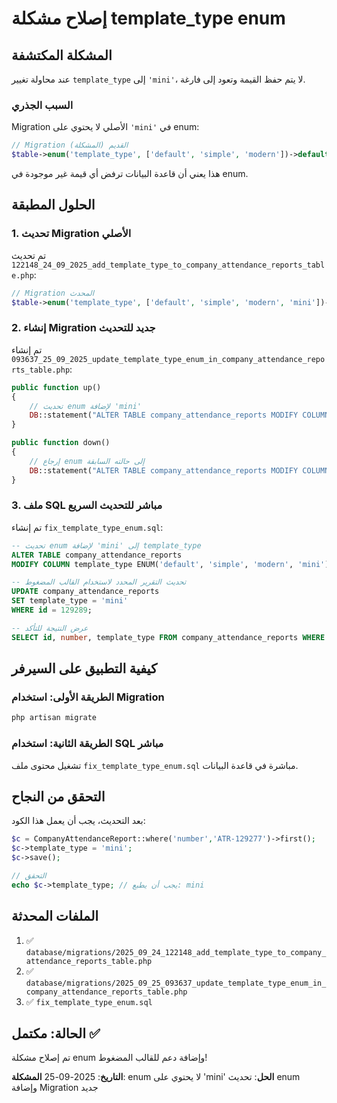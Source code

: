 # إصلاح مشكلة template_type enum

## المشكلة المكتشفة
عند محاولة تغيير `template_type` إلى `'mini'`، لا يتم حفظ القيمة وتعود إلى فارغة.

### السبب الجذري
Migration الأصلي لا يحتوي على `'mini'` في enum:

```php
// Migration القديم (المشكلة)
$table->enum('template_type', ['default', 'simple', 'modern'])->default('default');
```

هذا يعني أن قاعدة البيانات ترفض أي قيمة غير موجودة في enum.

## الحلول المطبقة

### 1. تحديث Migration الأصلي
تم تحديث `2025_09_24_122148_add_template_type_to_company_attendance_reports_table.php`:

```php
// Migration المحدث
$table->enum('template_type', ['default', 'simple', 'modern', 'mini'])->default('default');
```

### 2. إنشاء Migration جديد للتحديث
تم إنشاء `2025_09_25_093637_update_template_type_enum_in_company_attendance_reports_table.php`:

```php
public function up()
{
    // تحديث enum لإضافة 'mini'
    DB::statement("ALTER TABLE company_attendance_reports MODIFY COLUMN template_type ENUM('default', 'simple', 'modern', 'mini') DEFAULT 'default'");
}

public function down()
{
    // إرجاع enum إلى حالته السابقة
    DB::statement("ALTER TABLE company_attendance_reports MODIFY COLUMN template_type ENUM('default', 'simple', 'modern') DEFAULT 'default'");
}
```

### 3. ملف SQL مباشر للتحديث السريع
تم إنشاء `fix_template_type_enum.sql`:

```sql
-- تحديث enum لإضافة 'mini' إلى template_type
ALTER TABLE company_attendance_reports 
MODIFY COLUMN template_type ENUM('default', 'simple', 'modern', 'mini') DEFAULT 'default';

-- تحديث التقرير المحدد لاستخدام القالب المضغوط
UPDATE company_attendance_reports 
SET template_type = 'mini' 
WHERE id = 129289;

-- عرض النتيجة للتأكد
SELECT id, number, template_type FROM company_attendance_reports WHERE id = 129289;
```

## كيفية التطبيق على السيرفر

### الطريقة الأولى: استخدام Migration
```bash
php artisan migrate
```

### الطريقة الثانية: استخدام SQL مباشر
تشغيل محتوى ملف `fix_template_type_enum.sql` مباشرة في قاعدة البيانات.

## التحقق من النجاح

بعد التحديث، يجب أن يعمل هذا الكود:

```php
$c = CompanyAttendanceReport::where('number','ATR-129277')->first();
$c->template_type = 'mini';
$c->save();

// التحقق
echo $c->template_type; // يجب أن يطبع: mini
```

## الملفات المحدثة

1. ✅ `database/migrations/2025_09_24_122148_add_template_type_to_company_attendance_reports_table.php`
2. ✅ `database/migrations/2025_09_25_093637_update_template_type_enum_in_company_attendance_reports_table.php`
3. ✅ `fix_template_type_enum.sql`

## الحالة: مكتمل ✅

تم إصلاح مشكلة enum وإضافة دعم للقالب المضغوط!

**التاريخ**: 2025-09-25
**المشكلة**: enum لا يحتوي على 'mini'
**الحل**: تحديث enum وإضافة Migration جديد

